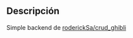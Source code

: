 ## Descripción

Simple backend de <a href="https://github.com/roderickSa/crud_ghibli" target="_blank">roderickSa/crud_ghibli</a>
